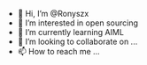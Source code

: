 - 👋 Hi, I’m @Ronyszx
- 👀 I’m interested in open sourcing
- 🌱 I’m currently learning AIML
- 💞️ I’m looking to collaborate on ...
- 📫 How to reach me ...

<!---
Ronyszx/Ronyszx is a ✨ special ✨ repository because its `README.md` (this file) appears on your GitHub profile.
You can click the Preview link to take a look at your changes.
--->
